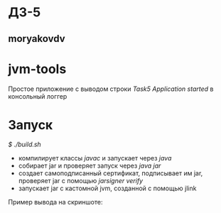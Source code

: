# ДЗ-5
## moryakovdv

# jvm-tools
Простое приложение с выводом строки *Task5 Application started* в консольный логгер

# Запуск
*$ ./build.sh*  
  
- компилирует классы  *javac* и запускает через *java*
- собирает jar и проверяет запуск через *java jar*
- создает самоподписанный сертификат, подписывает им jar, проверяет jar с помощью *jarsigner verify*
- запускает jar с кастомной jvm, созданной с помощью jlink

Пример вывода на скриншоте:

